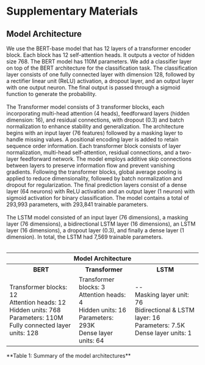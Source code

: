 # Supplementary Materials

## Model Architecture
We use the BERT-base model that has 12 layers of a transformer encoder block. Each block has 12 self-attention heads. It outputs a vector of hidden size 768. The BERT model has 110M parameters. We add a classifier layer on top of the BERT architecture for the classification task. The classification layer consists of one fully connected layer with dimension 128, followed by a rectifier linear unit (ReLU) activation, a dropout layer, and an output layer with one output neuron. The final output is passed through a sigmoid function to generate the probability. <br /><br />
The Transformer model consists of 3 transformer blocks, each incorporating multi-head attention (4 heads), feedforward layers (hidden dimension: 16), and residual connections, with dropout (0.3) and batch normalization to enhance stability and generalization. The architecture begins with an input layer (76 features) followed by a masking layer to handle missing values. A positional encoding layer is added to retain sequence order information. Each transformer block consists of layer normalization, multi-head self-attention, residual connections, and a two-layer feedforward network. The model employs additive skip connections between layers to preserve information flow and prevent vanishing gradients. Following the transformer blocks, global average pooling is applied to reduce dimensionality, followed by batch normalization and dropout for regularization. The final prediction layers consist of a dense layer (64 neurons) with ReLU activation and an output layer (1 neuron) with sigmoid activation for binary classification. The model contains a total of 293,993 parameters, with 293,841 trainable parameters. <br /><br />
The LSTM model consisted of an input layer (76 dimensions), a masking layer (76 dimensions), a bidirectional LSTM layer (16 dimensions), an LSTM layer (16 dimensions), a dropout layer (0.3), and finally a dense layer (1 dimension). In total, the LSTM had 7,569 trainable parameters. <br /><br />

<table>
  <tr>
    <th colspan="3">Model Architecture</th>
  </tr>
  <tr>
    <th>BERT</th>
    <th>Transformer</th>
    <th>LSTM</th>
  </tr>
  <tr>
    <td>Transformer blocks: 12 <br> Attention heads: 12 <br> Hidden units: 768 <br> Parameters: 110M <br> Fully connected layer units: 128</td>
    <td>Transformer blocks: 3 <br> Attention heads: 4 <br> Hidden units: 16 <br> Parameters: 293K <br> Dense layer units: 64</td>
    <td>-- <br> Masking layer unit: 76 <br> Bidirectional & LSTM layer: 16 <br> Parameters: 7.5K <br> Dense layer units: 1</td>
  </tr>
</table>
**Table 1: Summary of the model architectures**
